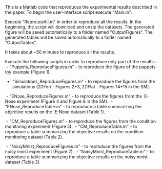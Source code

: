 This is a Matlab code that reproduces the experimental results described in the paper.
To begin the user-interface script execute "Main.m".

Execute "ReprouceAll.m" in order to reproduce all the results.
In the beginning, the script will download and unzip the datasets.
The generated figure will be saved automatically to a folder named "OutputFigures".
The generated tables will be saved automatically to a folder named "OutputTables".

It takes about ~50 minutes to reproduce all the results.

Execute the following scripts in order to reproduce only part of the results :
 - "Puppets_ReproduceFigures.m" - to reproduce the figure of the puppets toy example (Figure 1).

 - "Simulations_ReproduceFigures.m"      - to reproduce the figures from the simulations (2DTori - Figures 2+3, 2DFlat - Figures 14+15 in the SM).

 - "ENose_ReproduceFigures.m"   - to reproduce the figures from the  E-Nose experiment (Figure 4 and Figure 9 in the SM).
 - "ENose_ReproduceTable.m"     - to reproduce a table summarizing the objective results on the  E-Nose dataset (Table 1).

 - "CM_ReproduceFigures.m"      - to reproduce the figures from the condition monitoring experiment (Figure 5).
 - "CM_ReproduceTable.m"        - to reproduce a table summarizing the objective results on the condition monitoring dataset (Table 2).

 - "NoisyMnist_ReproduceFigures.m"      - to reproduce the figures from the noisy mnist experiment (Figure 7).
 - "NoisyMnist_ReproduceTable.m"        - to reproduce a table summarizing the objective results on the noisy mnist dataset (Table 3).
